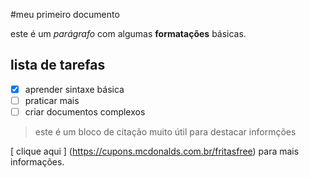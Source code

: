 #meu primeiro documento

este é um *parágrafo* com algumas **formatações** básicas.

## lista de tarefas 
- [x] aprender sintaxe básica 
- [ ] praticar mais 
- [ ] criar documentos complexos
> este é um bloco de citação
> muito útil para destacar informções

[ clique aqui ] (https://cupons.mcdonalds.com.br/fritasfree) para mais informações.
